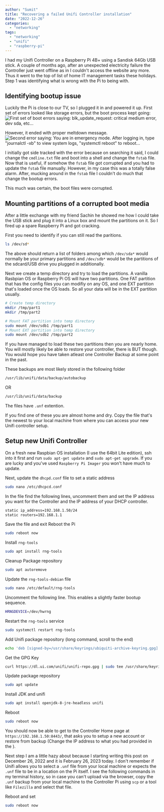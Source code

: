 ```yaml
---
author: "Sumit"
title: "Recovering a failed Unifi Controller installation"
date: "2022-12-26"
categories: 
  - "networking"
tags: 
  - "networking"
  - "unifi"
  - "raspberry-pi"
---
```

I had my Unifi Controller on a Raspberry Pi 4B+ using a Sandisk 64Gb USB stick. A couple of months ago, after an unexpected electricity failure the Controller just went offline as in I couldn't access the website any more. Thus it went to the top of list of home IT management tasks these holidays. Step 1 was identifying what is wrong with the Pi to being with.

## Identifying bootup issue

Luckily the Pi is close to our TV, so I plugged it in and powered it up.
First set of errors looked like storage errors, but the boot process kept going:
![First set of boot errors saying: blk_update_request: critical medium error, dev sda, etc...](/images/blog/2022/12/boot-error-01.jpg)

However, it ended with proper meltdown message.
![Second error saying: You are in emergency mode. After logging in, type "journalctl -xb" to view system logs, "systemctl reboot" to reboot...](/images/blog/2022/12/boot-error-02-emergency-mode.jpg)

I initially got side tracked with the error because on searching it said, I could change the `cmdline.txt` file and boot into a shell and change the `fstab` file. Now that is useful, if somehow the `fstab` file got corrupted and you had to update the `fstab` file manually. However, in my case this was a totally false alarm. After, mucking around in the `fstab` file I couldn't do much that change the bootup errors.

This much was certain, the boot files were corrupted.

## Mounting partitions of a corrupted boot media

After a little exchange with my friend Sachin he showed me how I could take the USB stick and plug it into a Linux box and mount the partitions on it. So I fired up a spare Raspberry Pi and got cracking. 

First you need to identify if you can still read the paritions.

```bash
ls /dev/sd* 
```
The above should return a list of folders among which `/dev/sda*` would normally be your primary partitions and `/dev/sdb*` would be the partitions of the sdcard/USB drive you plugged in additionally.

Next we create a temp directory and try to load the partitions. A vanilla Rasbpian OS or Raspberry Pi OS will have two partitions. One FAT partition that has the config files you can modifiy on any OS, and one EXT partition that's loaded once the OS loads. So all your data will be in the EXT partition usually.

```bash
# Create temp directory
mkdir /tmp/part1
mkdir /tmp/part2

# Mount FAT partition into temp directory
sudo mount /dev/sdb1 /tmp/part1
# Mount EXT partition into temp directory
sudo mount /dev/sdb2 /tmp/part2
```

If you have managed to load these two partitions then you are nearly home. You will mostly likely be able to restore your controller, there is BUT though. You would hope you have taken atleast one Controller Backup at some point in the past.

These backups are most likely stored in the following folder

```bash
/usr/lib/unifi/data/backup/autobackup
```
OR
```bash
/usr/lib/unifi/data/backup
```

The files have `.unf` extention. 

If you find one of these you are almost home and dry. Copy the file that's the newest to your local machine from where you can access your new Unifi controller setup.

## Setup new Unifi Controller
On a fresh new Raspbian OS installation (I use the 64bit Lite edition), ssh into it first and run `sudo apt-get update` and `sudo apt-get upgrade`. If you are lucky and you've used `Raspberry Pi Imager` you won't have much to update.

Next, update the `dhcpd.conf` file to set a static address
```bash
sudo nano /etc/dhcpcd.conf
```
In the file find the following lines, uncomment them and set the IP address you want for the Controller and the IP address of your DHCP controller.

```bash
static ip_address=192.168.1.50/24
static routers=192.168.1.1
```
Save the file and exit
Reboot the Pi
```bash
sudo reboot now
```

Install `rng-tools`
```bash
sudo apt install rng-tools
```

Cleanup Package repository
```bash
sudo apt autoremove
```

Update the `rng-tools-debian` file 

```bash
sudo nano /etc/default/rng-tools
```

Uncomment the following line. This enables a slightly faster bootup sequence.

```bash
HRNGDEVICE=/dev/hwrng
```

Restart the `rng-tools` service 

```bash
sudo systemctl restart rng-tools
```

Add Unifi package repository (long command, scroll to the end)

```bash
echo 'deb [signed-by=/usr/share/keyrings/ubiquiti-archive-keyring.gpg] https://www.ui.com/downloads/unifi/debian stable ubiquiti' | sudo tee /etc/apt/sources.list.d/100-ubnt-unifi.list
```

Get the GPG Key 

```bash
curl https://dl.ui.com/unifi/unifi-repo.gpg | sudo tee /usr/share/keyrings/ubiquiti-archive-keyring.gpg >/dev/null
```

Update package repository 

```bash
sudo apt update
```

Install JDK and unifi

```bash
sudo apt install openjdk-8-jre-headless unifi
```

Reboot
```bash
sudo reboot now
```

You should now be able to get to the Controller Home page at ```https://192.168.1.50:8443/```, that asks you to setup a new account or restore from backup (Change the IP address to what you had provided in the ).

Next step I am a little hazy about because I starting writing this post on December 26, 2022 and it is February 26, 2023 today. I don't remember if Unifi allows you to select a `.unf` file from your local machine or expects the `.unf` file to be in a location on the Pi itself. I see the following commands in my terminal history, so in case you can't upload via the browser, copy the `.unf` backup from your local machine to the Controller Pi using `scp` or a tool like `Filezilla` and select that file.

Reboot and set
```bash
sudo reboot now
```

